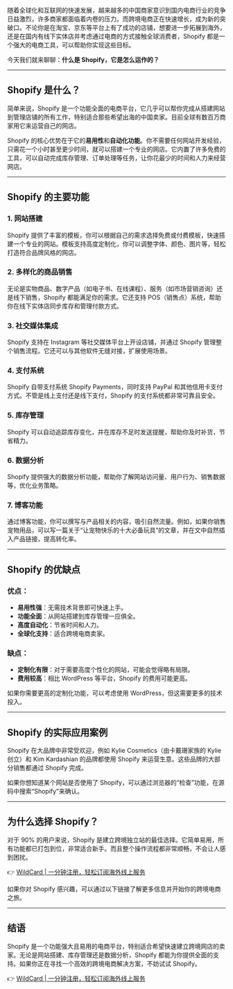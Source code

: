 随着全球化和互联网的快速发展，越来越多的中国商家意识到国内电商行业的竞争日益激烈，许多商家都面临着内卷的压力。而跨境电商正在快速增长，成为新的突破口。不论你是在淘宝、京东等平台上有了成功的店铺，想要进一步拓展到海外，还是在国内有线下实体店并考虑通过电商的方式接触全球消费者，Shopify 都是一个强大的电商工具，可以帮助你实现这些目标。

今天我们就来聊聊：**什么是 Shopify，它是怎么运作的？**

---

## Shopify 是什么？

简单来说，Shopify 是一个功能全面的电商平台，它几乎可以帮你完成从搭建网站到管理店铺的所有工作，特别适合那些希望出海的中国卖家。目前全球有数百万商家用它来运营自己的网店。

Shopify 的核心优势在于它的**易用性**和**自动化功能**。你不需要任何网站开发经验，只需花一个小时甚至更少时间，就可以搭建一个专业的网店。它内置了许多免费的工具，可以自动完成库存管理、订单处理等任务，让你花最少的时间和人力来经营网店。

---

## Shopify 的主要功能

### 1. **网站搭建**
Shopify 提供了丰富的模板，你可以根据自己的需求选择免费或付费模板，快速搭建一个专业的网站。模板支持高度定制化，你可以调整字体、颜色、图片等，轻松打造符合品牌风格的网店。

### 2. **多样化的商品销售**
无论是实物商品、数字产品（如电子书、在线课程）、服务（如市场营销咨询）还是线下销售，Shopify 都能满足你的需求。它还支持 POS（销售点）系统，帮助你在线下实体店同步库存和管理付款方式。

### 3. **社交媒体集成**
Shopify 支持在 Instagram 等社交媒体平台上开设店铺，并通过 Shopify 管理整个销售流程。它还可以与其他软件无缝对接，扩展使用场景。

### 4. **支付系统**
Shopify 自带支付系统 Shopify Payments，同时支持 PayPal 和其他信用卡支付方式。不管是线上支付还是线下支付，Shopify 的支付系统都非常可靠且安全。

### 5. **库存管理**
Shopify 可以自动追踪库存变化，并在库存不足时发送提醒，帮助你及时补货，节省精力。

### 6. **数据分析**
Shopify 提供强大的数据分析功能，帮助你了解网站访问量、用户行为、销售数据等，优化业务策略。

### 7. **博客功能**
通过博客功能，你可以撰写与产品相关的内容，吸引自然流量。例如，如果你销售宠物用品，可以写一篇关于“让宠物快乐的十大必备玩具”的文章，并在文中自然插入产品链接，提高转化率。

---

## Shopify 的优缺点

### 优点：
- **易用性强**：无需技术背景即可快速上手。
- **功能全面**：从网站搭建到库存管理一应俱全。
- **高度自动化**：节省时间和人力。
- **全球化支持**：适合跨境电商卖家。

### 缺点：
- **定制化有限**：对于需要高度个性化的网站，可能会觉得略有局限。
- **费用较高**：相比 WordPress 等平台，Shopify 的费用可能更高。

如果你需要更高的定制化功能，可以考虑使用 WordPress，但这需要更多的技术投入。

---

## Shopify 的实际应用案例

Shopify 在大品牌中非常受欢迎，例如 Kylie Cosmetics（由卡戴珊家族的 Kylie 创立）和 Kim Kardashian 的品牌都使用 Shopify 来运营生意。这些品牌的大部分销售都通过 Shopify 完成。

如果你想知道某个网站是否使用了 Shopify，可以通过浏览器的“检查”功能，在源码中搜索“Shopify”来确认。

---

## 为什么选择 Shopify？

对于 90% 的用户来说，Shopify 是建立跨境独立站的最佳选择。它简单易用，所有功能都已打包到位，非常适合新手。而且整个操作流程都非常顺畅，不会让人感到困扰。

👉 [WildCard | 一分钟注册，轻松订阅海外线上服务](https://bit.ly/bewildcard)

如果你对 Shopify 感兴趣，可以通过以下链接了解更多信息并开始你的跨境电商之旅。

---

## 结语

Shopify 是一个功能强大且易用的电商平台，特别适合希望快速建立跨境网店的卖家。无论是网站搭建、库存管理还是数据分析，Shopify 都能为你提供全面的支持。如果你正在寻找一个高效的跨境电商解决方案，不妨试试 Shopify。

👉 [WildCard | 一分钟注册，轻松订阅海外线上服务](https://bit.ly/bewildcard)